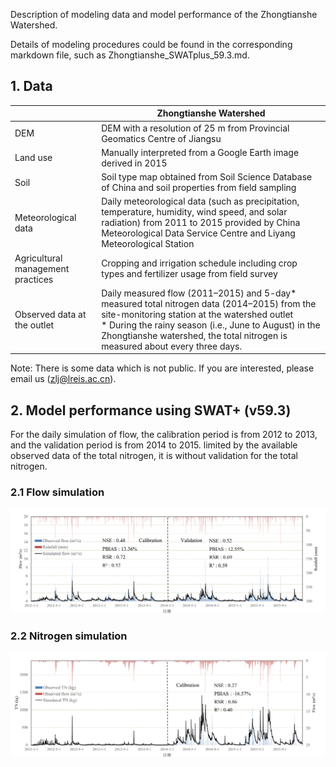 Description of modeling data and model performance of the Zhongtianshe Watershed.

Details of modeling procedures could be found in the corresponding markdown file, such as Zhongtianshe_SWATplus_59.3.md.

## 1. Data

|                                   | Zhongtianshe Watershed                                       |
| --------------------------------- | ------------------------------------------------------------ |
| DEM                               | DEM with a resolution of 25 m from Provincial Geomatics Centre of Jiangsu |
| Land use                          | Manually interpreted from a Google Earth image derived in 2015 |
| Soil                              | Soil type map obtained from Soil Science Database of China and soil properties from field sampling |
| Meteorological data               | Daily meteorological data (such as precipitation, temperature, humidity, wind speed, and solar radiation) from 2011 to 2015 provided by China Meteorological Data Service Centre and Liyang Meteorological Station |
| Agricultural management practices | Cropping and irrigation schedule including crop types and fertilizer usage from field survey |
| Observed data at the outlet       | Daily measured flow (2011–2015) and 5-day* measured total nitrogen data (2014–2015) from the site-monitoring station at the watershed outlet<br />\* During the rainy season (i.e., June to August) in the Zhongtianshe watershed, the total nitrogen is measured about every three days. |

Note: There is some data which is not public. If you are interested, please email us (zlj@lreis.ac.cn).

## 2. Model performance using SWAT+ (v59.3)

For the daily simulation of flow, the calibration period is from 2012 to 2013, and the validation period is from 2014 to 2015. limited by the available observed data of the total nitrogen, it is without validation for the total nitrogen.

### 2.1 Flow simulation

![zts_flow](https://github.com/Git160/Picture/raw/main/Zhongtianshe/zts_flow.jpg)

### 2.2 Nitrogen simulation

![zts_n](https://github.com/Git160/Picture/raw/main/Zhongtianshe/zts_n.jpg)